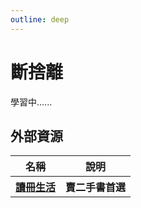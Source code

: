 ```yaml
---
outline: deep
---
```


# 斷捨離

學習中......

## 外部資源

<table>
    <thead>
        <tr>
            <th>名稱</th>
            <th>說明</th>
        </tr>
    </thead>
    <tbody>
        <tr>
            <th>
                <a href="https://www.taaze.tw/index.html" target="_blank">
                   讀冊生活
                </a>
            </th>
            <th>賣二手書首選</th>
        </tr>
        <!-- <tr>
            <th>
                <a href="https://www.sunshine.org.tw/join_us/book/about/15" target="_blank">
                   陽光社會福利基金會
                </a>
            </th>
            <th>如果讀冊生活滿了的備案，也請務必注意書況。</th>
        </tr> -->
    </tbody>
</table>